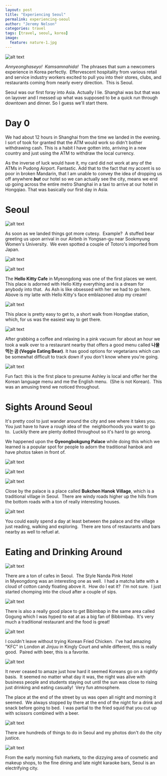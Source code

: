 ```yaml
---
layout: post
title: "Experiencing Seoul"
permalink: experiencing-seoul
author: "Jeremy Nelson"
categories: travel
tags: [travel, seoul, korea]
image:
  feature: nature-1.jpg
---
```

![alt text](https://jauntist.files.wordpress.com/2017/10/img_20170607_143755.jpg)

<em>Annyeonghaseyo!  Kamsamnahida!  </em>The phrases that sum a newcomers experience in Korea perfectly.  Effervescent hospitality from various retail and service industry workers excited to pull you into their stores, clubs, and restaurants coming from nearly every direction.  This is Seoul.

Seoul was our first foray into Asia. Actually I lie. Shanghai was but that was on layover and I messed up what was supposed to be a quick run through downtown and dinner. So I guess we'll start there.

# Day 0
We had about 12 hours in Shanghai from the time we landed in the evening. I sort of took for granted that the ATM would work so didn't bother withdrawing cash. This is a habit I have gotten into, arriving in a new country and just using the ATM to withdraw the local currency.

As the inverse of luck would have it, my card did not work at any of the ATMs in Pudong Airport. Fantastic. Add that to the fact that my accent is so poor in broken Mandarin, that I am unable to convey the idea of dropping us off anywhere <strong><em>but</em></strong> our hotel so we can actually see the city, means we end up going across the entire metro Shanghai in a taxi to arrive at our hotel in Hongqiao. That was basically our first day in Asia.

# Seoul

![alt text](https://jauntist.files.wordpress.com/2017/10/img_20170604_155509.jpg)

As soon as we landed things got more cutesy.  Example?  A stuffed bear greeting us upon arrival in our Airbnb in Yongsan-gu near Sookmyung Women's University.  We even spotted a couple of Totoro's imported from Japan.

![alt text](https://jauntist.files.wordpress.com/2017/10/img_20170605_094104.jpg)

![alt text](https://jauntist.files.wordpress.com/2017/10/img_20170605_101709.jpg)

The **Hello Kitty Cafe** in Myeongdong was one of the first places we went.  This place is adorned with Hello Kitty everything and is a dream for anybody into that.  As Ash is like obsessed with her we had to go here.  Above is my latte with Hello Kitty's face emblazoned atop my cream!

![alt text](https://jauntist.files.wordpress.com/2017/10/img_20170605_094357.jpg)

This place is pretty easy to get to, a short walk from Hongdae station, which, for us was the easiest way to get there.

![alt text](https://jauntist.files.wordpress.com/2017/10/img_20170605_104148.jpg)

After grabbing a coffee and relaxing in a pink vacuum for about an hour we took a walk over to a restaurant nearby that offers a good menu called **나물 먹는 곰 (Veggie Eating Bear)**. It has good options for vegetarians which can be somewhat difficult to track down if you don't know where you're going.

![alt text](https://jauntist.files.wordpress.com/2017/10/img_20170605_122131.jpg)

Fun fact: this is the first place to presume Ashley is local and offer her the Korean language menu and me the English menu.  (She is not Korean).  This was an amusing trend we noticed throughout.

# Sights Around Seoul
It's pretty cool to just wander around the city and see where it takes you.  You just have to have a rough idea of the  neighborhoods you want to go to.  Luckily there are plenty dotted throughout so it's hard to go wrong.

We happened upon the <strong>Gyeongbokgung Palace</strong> while doing this which we learned is a popular spot for people to adorn the traditional hanbok and have photos taken in front of.

![alt text](https://jauntist.files.wordpress.com/2017/10/img_20170606_111352.jpg)

![alt text](https://jauntist.files.wordpress.com/2017/10/img_20170606_111836.jpg)

![alt text](https://jauntist.files.wordpress.com/2017/10/img_20170606_132417.jpg)

Close by the palace is a place called **Bukchon Hanok Village**, which is a traditional village in Seoul.  There are windy roads higher up the hills from the bottom roads with a ton of really interesting houses.

![alt text](https://jauntist.files.wordpress.com/2017/10/img_20170606_121504.jpg)

You could easily spend a day at least between the palace and the village just reading, walking and exploring.  There are tons of restaurants and bars nearby as well to refuel at.

# Eating and Drinking Around

![alt text](https://jauntist.files.wordpress.com/2017/10/img_20170608_112249.jpg)

There are a ton of cafes in Seoul.  The Style Nanda Pink Hotel in Myeongdong was an interesting one as well.  I had a matcha latte with a cloud of cotton candy floating above it.  How do I eat it?  I'm not sure.  I just started chomping into the cloud after a couple of sips.

![alt text](https://jauntist.files.wordpress.com/2017/10/img_20170610_154110.jpg)

There is also a really good place to get Bibimbap in the same area called Gogung which I was hyped to eat at as a big fan of Bibbimbap.  It's very much a traditional restaurant and the food is great!

![alt text](https://jauntist.files.wordpress.com/2017/10/img_20170610_191526.jpg)

I couldn't leave without trying Korean Fried Chicken.  I've had amazing "KFC" in London at Jinjuu in Kingly Court and while different, this is really good.  Paired with beer, this is a favorite.

![alt text](https://jauntist.files.wordpress.com/2017/10/img_20170607_215228.jpg)

It never ceased to amaze just how hard it seemed Koreans go on a nightly basis.  It seemed no matter what day it was, the night was alive with business people and students staying out until the sun was close to rising just drinking and eating casually!  Very fun atmosphere.

The place at the end of the street by us was open all night and morning it seemed.  We always stopped by there at the end of the night for a drink and snack before going to bed.  I was partial to the fried squid that you cut up with scissors combined with a beer.

![alt text](https://jauntist.files.wordpress.com/2017/10/img_20170606_014557.jpg)

There are hundreds of things to do in Seoul and my photos don't do the city justice.

![alt text](https://jauntist.files.wordpress.com/2017/10/img_20170607_080053.jpg)

From the early morning fish markets, to the dizzying area of cosmetic and makeup shops, to the fine dining and late night karaoke bars, Seoul is an electrifying city.
